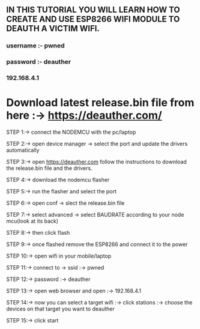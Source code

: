 ## IN THIS TUTORIAL YOU WILL LEARN HOW TO CREATE AND USE ESP8266 WIFI MODULE TO DEAUTH A VICTIM WIFI.

### username :- pwned
### password :- deauther
### 192.168.4.1

# Download latest release.bin file from here :->  https://deauther.com/



STEP 1:->  connect the NODEMCU with the pc/laptop

STEP 2:->  open device manager -> select the port and update the drivers automatically 

STEP 3:->  open https://deauther.com follow the instructions to download the release.bin file and the drivers.

STEP 4:->  download the nodemcu flasher

STEP 5:->  run the flasher and select the port 

STEP 6:->  open conf -> slect the release.bin file 

STEP 7:->  select advanced -> select BAUDRATE according to your node mcu(look at its back)

STEP 8:->  then click flash

STEP 9:->  once flashed remove the ESP8266 and connect it to the power 

STEP 10:->  open wifi in your mobile/laptop

STEP 11:->  connect to -> ssid :-> pwned

STEP 12:->  password :-> deauther

STEP 13:->  open web browser and open :-> 192.168.4.1

STEP 14:->  now you can select a target wifi :-> click stations :-> choose the devices on that target you want to deauther

STEP 15:->  click start 
